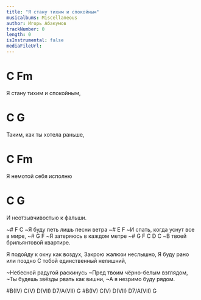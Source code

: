 ```yaml
---
title: "Я стану тихим и спокойным"
musicalbums: Miscellaneous
author: Игорь Абакумов
trackNumber: 0
length: 0
isInstrumental: false
mediaFileUrl: 
---
```


#    C         Fm
Я стану тихим и спокойным,
#   C             G
Таким, как ты хотела раньше,
#   C         Fm
Я немотой себя исполню
#   C        G
И неотзывчивостью к фальши.

~#   F              C
~Я буду петь лишь песни ветра
~#    E             F
~И спать, когда уснут все в мире,
~#   G           F
~Я затеряюсь в каждом метре
~#     G            F       C D C
~В твоей брильянтовой квартире.

Я подойду к окну как воздух,
Закрою жалюзи неслышно,
Я буду рано или поздно
С тобой единственный нелишний,

~Небесной радугой раскинусь
~Пред твоим чёрно-белым взглядом,
~Ты будешь звёзды рвать как вишни,
~А я незримо буду рядом.

#B(IV) C(V) D(VII) D7/A(VII) G
#B(IV) C(V) D(VII) D7/A(VII) G

